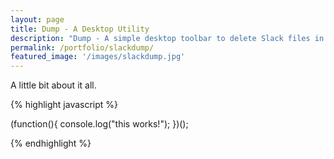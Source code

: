 ```yaml
---
layout: page
title: Dump - A Desktop Utility
description: "Dump - A simple desktop toolbar to delete Slack files in bulk"
permalink: /portfolio/slackdump/
featured_image: '/images/slackdump.jpg'
---
```


A little bit about it all.

{% highlight javascript %}

(function(){
	console.log("this works!");
})();

{% endhighlight %}
